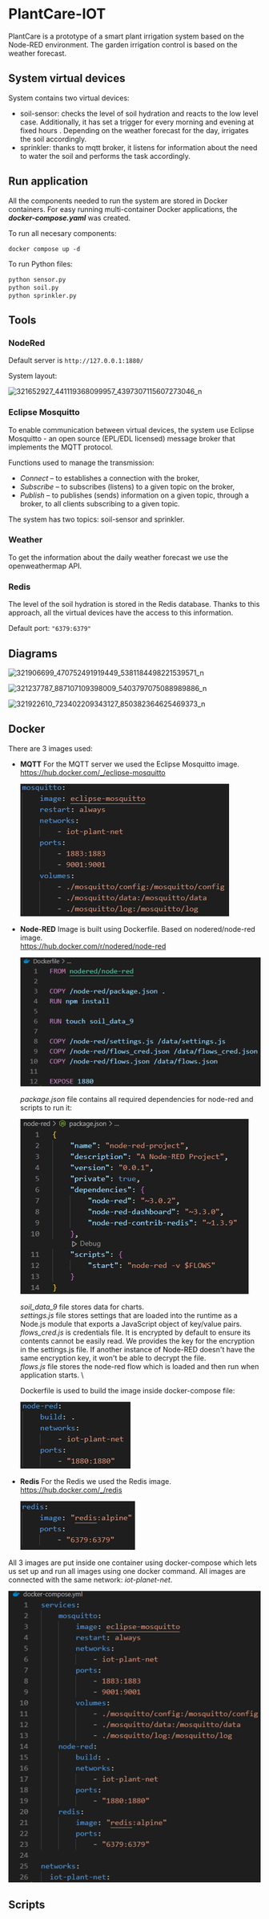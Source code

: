 # PlantCare-IOT

PlantCare is a prototype of a smart plant irrigation system based on the Node-RED environment. The garden irrigation control is based on the weather forecast.

## System virtual devices

System contains two virtual devices:

- soil-sensor: checks the level of soil hydration and reacts to the low level case. Additionally, it has set a trigger for every morning and evening at fixed hours . Depending on the weather forecast for the day, irrigates the soil accordingly.
- sprinkler: thanks to mqtt broker, it listens for information about the need to water the soil and performs the task accordingly.

## Run application

All the components needed to run the system are stored in Docker containers. For easy running multi-container Docker applications, the **_docker-compose.yaml_** was created.

To run all necesary components:

```
docker compose up -d
```

To run Python files:

```
python sensor.py
python soil.py
python sprinkler.py
```

## Tools

### NodeRed

Default server is `http://127.0.0.1:1880/`

System layout:

![321652927_441119368099957_4397307115607273046_n](https://user-images.githubusercontent.com/61901509/210244740-181e4a5e-9623-4f61-846a-8e8b3ed9e008.png)

### Eclipse Mosquitto

To enable communication between virtual devices, the system use Eclipse Mosquitto - an open source (EPL/EDL licensed) message broker that implements the MQTT protocol.

Functions used to manage the transmission:

- *Connect* – to establishes a connection with the broker,
- *Subscribe* – to subscribes (listens) to a given topic on the broker,
- *Publish* – to publishes (sends) information on a given topic, through a broker, to all clients subscribing to a given topic.

The system has two topics: soil-sensor and sprinkler.

### Weather

To get the information about the daily weather forecast we use the openweathermap API.

### Redis

The level of the soil hydration is stored in the Redis database. Thanks to this approach, all the virtual devices have the access to this information.

Default port: `"6379:6379"`

## Diagrams

![321906699_470752491919449_5381184498221539571_n](https://user-images.githubusercontent.com/61901509/210244601-e0b977d2-851e-48e0-8282-bc53b10b3100.png)

![321237787_887107109398009_5403797075088989886_n](https://user-images.githubusercontent.com/61901509/210244605-76a32d88-c0c4-4a60-9130-3b0775472291.png)

![321922610_723402209343127_850382364625469373_n](https://user-images.githubusercontent.com/61901509/210244975-95924b3b-1957-4304-9ce4-1b7c726c2f38.png)

## Docker

There are 3 images used:

- **MQTT**
  For the MQTT server we used the Eclipse Mosquitto image.
  https://hub.docker.com/_/eclipse-mosquitto

  ![Dockercompose-mosquitto](./images/Dockercompose-mosquitto.png)

- **Node-RED**
  Image is built using Dockerfile. Based on nodered/node-red image.\
  https://hub.docker.com/r/nodered/node-red

  ![Dockerfile](./images/Dockerfile.png)

  _package.json_ file contains all required dependencies for node-red and scripts to run it:

  ![Packagejson](./images/packagejson.png)

  _soil_data_9_ file stores data for charts. \
  _settings.js_ file stores settings that are loaded into the runtime as a Node.js module that exports a JavaScript object of key/value pairs. \
  _flows_cred.js_ is credentials file. It is encrypted by default to ensure its contents cannot be easily read. We provides the key for the encryption in the settings.js file. If another instance of Node-RED doesn't have the same encryption key, it won't be able to decrypt the file. \
  _flows.js_ file stores the node-red flow which is loaded and then run when application starts. \

  Dockerfile is used to build the image inside docker-compose file:

  ![Nodered](./images/Dockercompose-nodered.png)

- **Redis**
  For the Redis we used the Redis image.
  https://hub.docker.com/_/redis

  ![Redis](./images/Dockercompose-redis.png)

All 3 images are put inside one container using docker-compose which lets us set up and run all images using one docker command.
All images are connected with the same network: _iot-planet-net_.

![Dockercompose](./images/Dockercompose.png)

## Scripts
